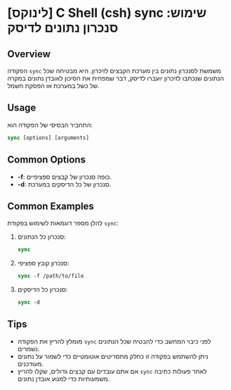 # [לינוקס] C Shell (csh) sync שימוש: סנכרון נתונים לדיסק

## Overview
הפקודה `sync` משמשת לסנכרון נתונים בין מערכת הקבצים לזיכרון. היא מבטיחה שכל הנתונים שנכתבו לזיכרון יועברו לדיסק, דבר שמפחית את הסיכון לאובדן נתונים במקרה של כשל במערכת או הפסקת חשמל.

## Usage
התחביר הבסיסי של הפקודה הוא:

```csh
sync [options] [arguments]
```

## Common Options
- **-f**: כופה סנכרון של קבצים ספציפיים.
- **-d**: סנכרון של כל הדיסקים במערכת.

## Common Examples
להלן מספר דוגמאות לשימוש בפקודת `sync`:

1. סנכרון כל הנתונים:
   ```csh
   sync
   ```

2. סנכרון קובץ ספציפי:
   ```csh
   sync -f /path/to/file
   ```

3. סנכרון כל הדיסקים:
   ```csh
   sync -d
   ```

## Tips
- מומלץ להריץ את הפקודה `sync` לפני כיבוי המחשב כדי להבטיח שכל הנתונים נשמרים.
- ניתן להשתמש בפקודה זו כחלק מתסריטים אוטומטיים כדי לשמור על נתונים מעודכנים.
- אם אתם עובדים עם קבצים גדולים, שקלו להריץ `sync` לאחר פעולות כתיבה משמעותיות כדי למנוע אובדן נתונים.